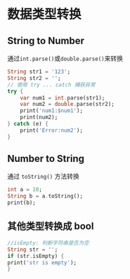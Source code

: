 # 数据类型转换

## String to Number

通过`int.parse()`或`double.parse()`来转换

```dart
String str1 = '123';
String str2 = '';
// 使用 try ... catch 捕获异常
try {
    var num1 = int.parse(str1);
    var num2 = double.parse(str2);
    print('num1:$num1');
    print(num2);
} catch (e) {
    print('Error:num2');
}
```

## Number to String

通过 `toString()` 方法转换

```dart
int a = 10;
String b = a.toString();
print(b);
```

## 其他类型转换成 bool

```dart
//isEmpty: 判断字符串是否为空
String str = '';
if (str.isEmpty) {
print('str is empty');
}
```
